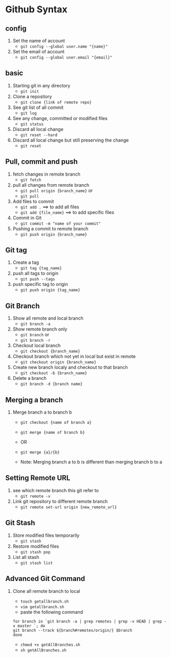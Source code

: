 # Github Syntax 

## config 
1. Set the name of account 
	- `git config --global user.name "{name}"`
2. Set the email of account
	- `git config --global user.email "{email}"`

## basic
1. Starting git in any directory
	- `git init`
2. Clone a repository 
	- `git clone {link of remote repo}`
3. See git list of all commit 
	- `git log`
4. See any change, committed or modified files
	- `git status`
5. Discard all local change 
	- `git reset --hard`
6. Discard all local change but still preserving the change
	- `git reset`

## Pull, commit and push
1. fetch changes in remote branch
	- `git fetch`
2. pull all changes from remote branch
	- `git pull origin {branch_name}`
	or
	- `git pull`
3. Add files to commit
	- `git add .`	==> to add all files 
	- `git add {file_name}` ==> to add specific files
4. Commit in Git
	- `git commit -m "name of your commit"`
5. Pushing a commit to remote branch
	- `git push origin {branch_name}`

## Git tag
1. Create a tag
	- `git tag {tag_name}`
2. push all tags to origin 
	- `git push --tags`
3. push specific tag to origin 
	- `git push origin {tag_name}`

## Git Branch
1. Show all remote and local branch
	- `git branch -a`
2. Show remote branch only 
	- `git branch`
	or
	- `git branch -r`
3. Checkout local branch 
	- `git checkout {branch_name}`
4. Checkout branch which not yet in local but exist in remote
	- `git checkout origin {branch_name}`
5. Create new branch localy and checkout to that branch
	- `git checkout -b {branch_name}`
6. Delete a branch
	- `git branch -d {branch name}`

## Merging a branch
1. 	Merge branch a to branch b
	- `git checkout {name of branch a}`
	- `git merge {name of branch b}`
	
	- OR
	- `git merge {a}/{b} `
	- Note: Merging branch a to b is different than merging branch b to a

## Setting Remote URL
1. see which remote branch this git refer to
	- `git remote -v`
2. Link git repository to different remote branch
	- `git remote set-url origin {new_remote_url}`

## Git Stash 
1. Store modified files temporarily
	- `git stash`
2. Restore modified files
	- `git stash pop`
3. List all stash
	- `git stash list`

## Advanced Git Command
1. Clone all remote branch to local
	- `touch getallbranch.sh`
	- `vim getallbranch.sh`
	- paste the following command
	
	```
	for branch in `git branch -a | grep remotes | grep -v HEAD | grep -v master `; do
   	git branch --track ${branch#remotes/origin/} $branch
	done
	```
	- `chmod +x getAllBranches.sh`    
	- `sh getAllBranches.sh`

